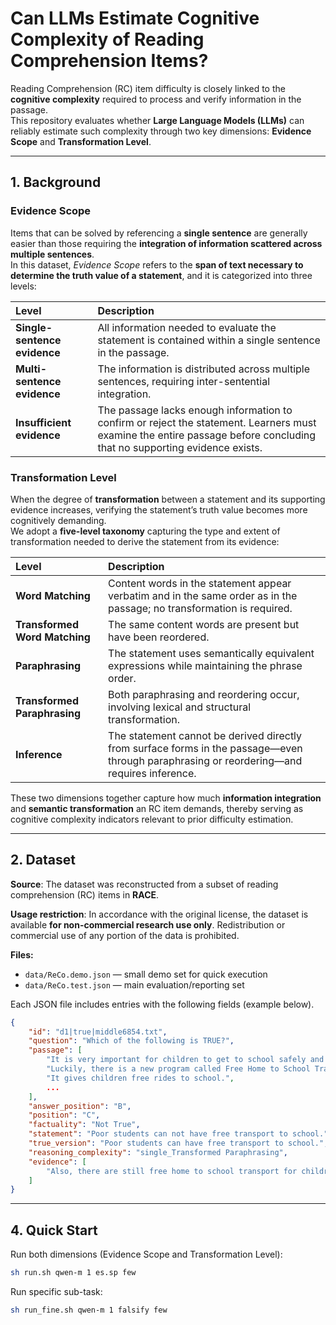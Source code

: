 # Can LLMs Estimate Cognitive Complexity of Reading Comprehension Items?

Reading Comprehension (RC) item difficulty is closely linked to the **cognitive complexity** required to process and verify information in the passage.  
This repository evaluates whether **Large Language Models (LLMs)** can reliably estimate such complexity through two key dimensions: **Evidence Scope** and **Transformation Level**.

---

## 1. Background

### Evidence Scope
Items that can be solved by referencing a **single sentence** are generally easier than those requiring the **integration of information scattered across multiple sentences**.  
In this dataset, *Evidence Scope* refers to the **span of text necessary to determine the truth value of a statement**, and it is categorized into three levels:

| Level | Description |
|:--|:--|
| **Single-sentence evidence** | All information needed to evaluate the statement is contained within a single sentence in the passage. |
| **Multi-sentence evidence** | The information is distributed across multiple sentences, requiring inter-sentential integration. |
| **Insufficient evidence** | The passage lacks enough information to confirm or reject the statement. Learners must examine the entire passage before concluding that no supporting evidence exists. |

### Transformation Level
When the degree of **transformation** between a statement and its supporting evidence increases, verifying the statement’s truth value becomes more cognitively demanding.  
We adopt a **five-level taxonomy** capturing the type and extent of transformation needed to derive the statement from its evidence:

| Level | Description |
|:--|:--|
| **Word Matching** | Content words in the statement appear verbatim and in the same order as in the passage; no transformation is required. |
| **Transformed Word Matching** | The same content words are present but have been reordered. |
| **Paraphrasing** | The statement uses semantically equivalent expressions while maintaining the phrase order. |
| **Transformed Paraphrasing** | Both paraphrasing and reordering occur, involving lexical and structural transformation. |
| **Inference** | The statement cannot be derived directly from surface forms in the passage—even through paraphrasing or reordering—and requires inference. |

These two dimensions together capture how much **information integration** and **semantic transformation** an RC item demands, thereby serving as cognitive complexity indicators relevant to prior difficulty estimation.

---

## 2. Dataset

**Source**: The dataset was reconstructed from a subset of reading comprehension (RC) items in **RACE**.

**Usage restriction**: In accordance with the original license, the dataset is available **for non-commercial research use only**. Redistribution or commercial use of any portion of the data is prohibited.

**Files:**
- `data/ReCo.demo.json` — small demo set for quick execution  
- `data/ReCo.test.json` — main evaluation/reporting set  

Each JSON file includes entries with the following fields (example below).

```json
{
    "id": "d1|true|middle6854.txt",
    "question": "Which of the following is TRUE?",
    "passage": [
        "It is very important for children to get to school safely and on time every day.",
        "Luckily, there is a new program called Free Home to School Transport .",
        "It gives children free rides to school.",
        ...
    ],
    "answer_position": "B",
    "position": "C",
    "factuality": "Not True",
    "statement": "Poor students can not have free transport to school.",
    "true_version": "Poor students can have free transport to school.",
    "reasoning_complexity": "single_Transformed Paraphrasing",
    "evidence": [
        "Also, there are still free home to school transport for children in poor families and children with special educational needs, you can find out more on the Internet and see if your children are qualified."
    ]
}
```

---

## 4. Quick Start

Run both dimensions (Evidence Scope and Transformation Level):

```bash
sh run.sh qwen-m 1 es.sp few
```

Run specific sub-task:

```bash
sh run_fine.sh qwen-m 1 falsify few
```
